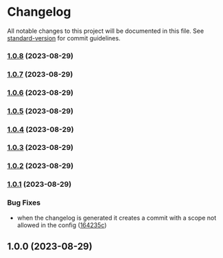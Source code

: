 # Changelog

All notable changes to this project will be documented in this file. See [standard-version](https://github.com/conventional-changelog/standard-version) for commit guidelines.

### [1.0.8](https://github.com/MagikbeeDev/commitlint-config-magikbee/compare/v1.0.7...v1.0.8) (2023-08-29)

### [1.0.7](https://github.com/MagikbeeDev/commitlint-config-magikbee/compare/v1.0.6...v1.0.7) (2023-08-29)

### [1.0.6](https://github.com/MagikbeeDev/commitlint-config-magikbee/compare/v1.0.5...v1.0.6) (2023-08-29)

### [1.0.5](https://github.com/MagikbeeDev/commitlint-config-magikbee/compare/v1.0.4...v1.0.5) (2023-08-29)

### [1.0.4](https://github.com/MagikbeeDev/commitlint-config-magikbee/compare/v1.0.3...v1.0.4) (2023-08-29)

### [1.0.3](https://github.com/MagikbeeDev/commitlint-config-magikbee/compare/v1.0.2...v1.0.3) (2023-08-29)

### [1.0.2](https://github.com/MagikbeeDev/commitlint-config-magikbee/compare/v1.0.1...v1.0.2) (2023-08-29)

### [1.0.1](https://github.com/MagikbeeDev/commitlint-config-magikbee/compare/v1.0.0...v1.0.1) (2023-08-29)


### Bug Fixes

* when the changelog is generated it creates a commit with a scope not allowed in the config ([164235c](https://github.com/MagikbeeDev/commitlint-config-magikbee/commit/164235cd592ca3b3fba8c8f1125603b9dfde0388))

## 1.0.0 (2023-08-29)
